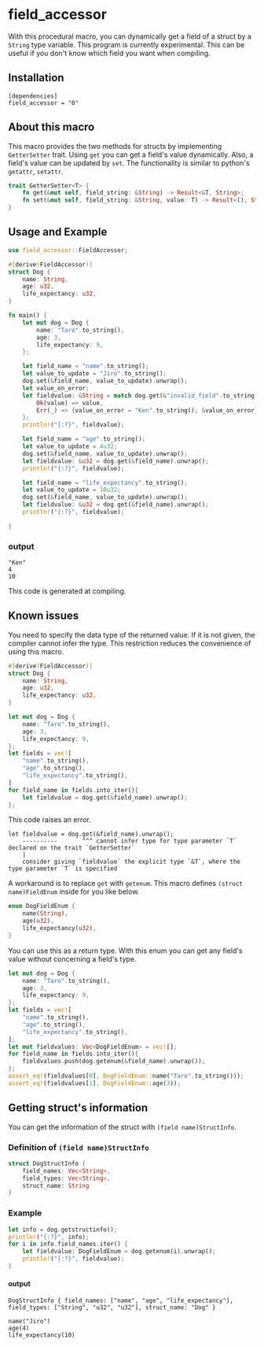 # field_accessor

With this procedural macro, you can dynamically get a field of a struct by a `String` type variable.
This program is currently experimental.
This can be useful if you don't know which field you want when compiling.
## Installation

```
[dependencies]
field_accessor = "0"
```

## About this macro
This macro provides the two methods for structs by implementing `GetterSetter` trait. Using `get` you can get a field's value dynamically.
Also, a field's value can be updated by `set`. The functionality is similar to python's `getattr`, `setattr`.
```rust
trait GetterSetter<T> {
    fn get(&mut self, field_string: &String) -> Result<&T, String>;
    fn set(&mut self, field_string: &String, value: T) -> Result<(), String>;
}
```

## Usage and Example
```rust
use field_accessor::FieldAccessor;

#[derive(FieldAccessor)]
struct Dog {
    name: String,
    age: u32,
    life_expectancy: u32,
}

fn main() {
    let mut dog = Dog {
        name: "Taro".to_string(),
        age: 3,
        life_expectancy: 9,
    };

    let field_name = "name".to_string();
    let value_to_update = "Jiro".to_string();
    dog.set(&field_name, value_to_update).unwrap();
    let value_on_error;
    let fieldvalue: &String = match dog.get(&"invalid_field".to_string()) {
        Ok(value) => value,
        Err(_) => {value_on_error = "Ken".to_string(); &value_on_error},
    };
    println!("{:?}", fieldvalue);

    let field_name = "age".to_string();
    let value_to_update = 4u32;
    dog.set(&field_name, value_to_update).unwrap();
    let fieldvalue: &u32 = dog.get(&field_name).unwrap();
    println!("{:?}", fieldvalue);

    let field_name = "life_expectancy".to_string();
    let value_to_update = 10u32;
    dog.set(&field_name, value_to_update).unwrap();
    let fieldvalue: &u32 = dog.get(&field_name).unwrap();
    println!("{:?}", fieldvalue);

}

```
### output
```
"Ken"
4
10
```

This code is generated at compiling.

## Known issues

You need to specify the data type of the returned value. If it is not given,
the compiler cannot infer the type. This restriction reduces the convenience of using this macro.

```rust
#[derive(FieldAccessor)]
struct Dog {
    name: String,
    age: u32,
    life_expectancy: u32,
}

let mut dog = Dog {
    name: "Taro".to_string(),
    age: 3,
    life_expectancy: 9,
};
let fields = vec![
    "name".to_string(),
    "age".to_string(),
    "life_expectancy".to_string(),
]
for field_name in fields.into_iter(){
    let fieldvalue = dog.get(&field_name).unwrap();
};
```

This code raises an error.
```
let fieldvalue = dog.get(&field_name).unwrap();
    ----------       ^^^ cannot infer type for type parameter `T` declared on the trait `GetterSetter`
    |
    consider giving `fieldvalue` the explicit type `&T`, where the type parameter `T` is specified
```

A workaround is to replace `get` with `getenum`. This macro defines `(struct name)FieldEnum` inside for you like below.
```rust
enum DogFieldEnum {
    name(String),
    age(u32),
    life_expectancy(u32),
}
```
You can use this as a return type. With this enum you can get any field's value without concerning a field's type.
```rust
let mut dog = Dog {
    name: "Taro".to_string(),
    age: 3,
    life_expectancy: 9,
};
let fields = vec![
    "name".to_string(),
    "age".to_string(),
    "life_expectancy".to_string(),
];
let mut fieldvalues: Vec<DogFieldEnum> = vec![];
for field_name in fields.into_iter(){
    fieldvalues.push(dog.getenum(&field_name).unwrap());
};
assert_eq!(fieldvalues[0], DogFieldEnum::name("Taro".to_string()));
assert_eq!(fieldvalues[1], DogFieldEnum::age(3));
```

## Getting struct's information
You can get the information of the struct with `(field name)StructInfo`.

### Definition of `(field name)StructInfo`
```rust
struct DogStructInfo {
    field_names: Vec<String>,
    field_types: Vec<String>,
    struct_name: String
}
```
### Example
```rust
let info = dog.getstructinfo();
println!("{:?}", info);
for i in info.field_names.iter() {
    let fieldvalue: DogFieldEnum = dog.getenum(i).unwrap();
    println!("{:?}", fieldvalue);
}
```
#### output
```
DogStructInfo { field_names: ["name", "age", "life_expectancy"], field_types: ["String", "u32", "u32"], struct_name: "Dog" }

name("Jiro")
age(4)
life_expectancy(10)
```